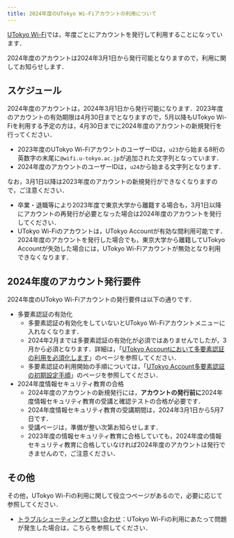 ```yaml
---
title: 2024年度のUTokyo Wi-Fiアカウントの利用について
---
```


[UTokyo Wi-Fi](/utokyo_wifi/)では，年度ごとにアカウントを発行して利用することになっています．

2024年度のアカウントは2024年3月1日から発行可能となりますので，利用に関してお知らせします．

## スケジュール
2024年度のアカウントは，2024年3月1日から発行可能になります．2023年度のアカウントの有効期限は4月30日までとなりますので，5月以降もUTokyo Wi-Fiを利用する予定の方は，4月30日までに2024年度のアカウントの新規発行を行ってください．

- 2023年度のUTokyo Wi-FiアカウントのユーザーIDは，`u23`から始まる8桁の英数字の末尾に`@wifi.u-tokyo.ac.jp`が追加された文字列となっています．
- 2024年度のアカウントのユーザーIDは，`u24`から始まる文字列となります．

なお，3月1日以降は2023年度のアカウントの新規発行ができなくなりますので，ご注意ください．

- 卒業・退職等により2023年度で東京大学から離籍する場合も，3月1日以降にアカウントの再発行が必要となった場合は2024年度のアカウントを発行してください．
- UTokyo Wi-Fiのアカウントは，UTokyo Accountが有効な間利用可能です．2024年度のアカウントを発行した場合でも，東京大学から離籍してUTokyo Accountが失効した場合には，UTokyo Wi-Fiアカウントが無効となり利用できなくなります．

## 2024年度のアカウント発行要件

2024年度のUTokyo Wi-Fiアカウントの発行要件は以下の通りです．

- 多要素認証の有効化
  - 多要素認証の有効化をしていないとUTokyo Wi-Fiアカウントメニューに入れなくなります．
  - 2024年2月までは多要素認証の有効化が必須ではありませんでしたが，3月から必須となります．詳細は，「[UTokyo Accountにおいて多要素認証の利用を必須化します](mfa100-schedule)」のページを参照してください．
  - 多要素認証の利用開始の手順については，「[UTokyo Account多要素認証の初期設定手順](/utokyo_account/mfa/initial/)」のページを参照してください．
- 2024年度情報セキュリティ教育の合格
  - 2024年度のアカウントの新規発行には，**アカウントの発行前に**2024年度情報セキュリティ教育の受講と確認テストの合格が必要です．
  - 2024年度情報セキュリティ教育の受講期間は，2024年3月1日から5月7日です．
  - 受講ページは，準備が整い次第お知らせします．
  - 2023年度の情報セキュリティ教育に合格していても，2024年度の情報セキュリティ教育に合格していなければ2024年度のアカウントは発行できませんので，ご注意ください．

## その他

その他，UTokyo Wi-Fiの利用に関して役立つページがあるので，必要に応じて参照してください．
- [トラブルシューティングと問い合わせ](/utokyo_wifi/#troubleshooting)：UTokyo Wi-Fiの利用にあたって問題が発生した場合は，こちらを参照してください．
<!--
- [eduroam CAT]()：Wi-Fi設定アプリ「eduroam CAT」を利用したUTokyo Wi-Fiの利用方法を説明するページです．
-->